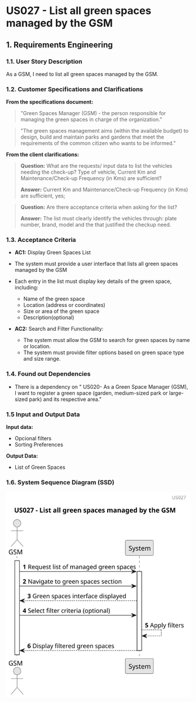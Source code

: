 # US027 - List all green spaces managed by the GSM


## 1. Requirements Engineering

### 1.1. User Story Description

As a GSM, I need to list all green spaces managed by the GSM.

### 1.2. Customer Specifications and Clarifications 

**From the specifications document:**

> "Green Spaces Manager (GSM) - the person responsible for managing the green spaces in charge of the organization."

> "The green spaces management aims (within the available budget) to design,
build and maintain parks and gardens that meet the requirements of the
common citizen who wants to be informed."

> 
**From the client clarifications:**

> **Question:** What are the requests/ input data to list the vehicles needing the check-up?
> Type of vehicle, Current Km and Maintenance/Check-up Frequency (in Kms) are sufficient?
>
> **Answer:** Current Km and Maintenance/Check-up Frequency (in Kms) are sufficient, yes;

> **Question:** Are there acceptance criteria when asking for the list?
>
> **Answer:** The list must clearly identify the vehicles through: plate number, brand, model and the that justified the checkup need.

### 1.3. Acceptance Criteria

* **AC1:** Display Green Spaces List
* The system must provide a user interface that lists all green spaces managed by the GSM
* Each entry in the list must display key details of the green space, including:
  * Name of the green space
  * Location (address or coordinates)
  * Size or area of the green space
  * Description(optional)

  
* **AC2:** Search and Filter Functionality:

  * The system must allow the GSM to search for green spaces by name or location.
  * The system must provide filter options based on green space type and size range.



### 1.4. Found out Dependencies

* There is a dependency on " US020- As a Green Space Manager (GSM), I want to register a green
  space (garden, medium-sized park or large-sized park) and its respective
  area."


### 1.5 Input and Output Data
	
**Input data:**

* Opcional filters
* Sorting Preferences

**Output Data:**

* List of Green Spaces

### 1.6. System Sequence Diagram (SSD)

![us026](svg/us027-sequence_diagram.svg)


